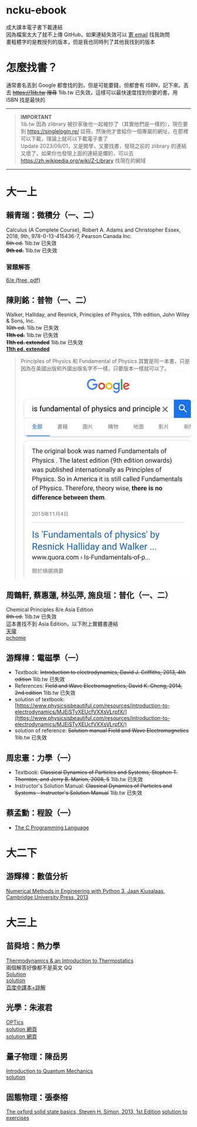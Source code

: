 # ncku-ebook
成大課本電子書下載連結  
因為檔案太大了就不上傳 GitHub，如果連結失效可以 [寄 email](mailto:me@simbafs.cc) 找我詢問    
畫粗體字的是教授列的版本，但是我也同時列了其他我找到的版本  

# 怎麼找書？
通常書名丟到 Google 都會找的到，但是可能要錢，但都會有 ISBN，記下來。丟去 ~~https://1lib.tw 搜尋~~ 1lib.tw 已失效，這樣可以最快速度找到你要的書。用 ISBN 找是最快的    

---

> **IMPORTANT**  
> 1ib.tw 因為 zlibrary 被抄家後也一起被抄了（其實他們是一樣的），現在要到 https://singlelogin.re/ 註冊，然後他才會給你一個專屬的網址，在那裡可以下載，理論上就可以下載電子書了  
> Update 2023/09/01，又是開學，又要找書，發現之前的 zlibrary 的連結又壞了，如果你也發現上面的連結是爛的，可以去 https://zh.wikipedia.org/wiki/Z-Library 找現在的網域  

---

# 大一上

## 賴青瑞：微積分（一、二）
Calculus (A Complete Course), Robert A. Adams and Christopher Essex, 2018, 9th, 978-0-13-415436-7, Pearson Canada Inc.  
~~6th ed.~~ 1lib.tw 已失效  
~~**9th ed.**~~ 1lib.tw 已失效  
### 習題解答
[6/e (free, pdf)](https://notendur.hi.is/mbh6/html/_downloads/Solutions%20to%20Calculus%20A%20Complete%20Course%20-%20Adams.pdf)

## 陳則銘：普物（一、二）
Walker,  Halliday, and Resnick, Principles of  Physics, 11th edition, John Wiley & Sons, Inc.  
~~10th ed.~~ 1lib.tw 已失效  
~~**11th ed.**~~ 1lib.tw 已失效  
~~**11th ed. extended**~~ 1lib.tw 已失效  
**[11th ed. extended](https://www.technicalbookspdf.com/download/?file=17553)**  

> Principles of Physics 和 Fundamental of Physics 其實是同一本書，只是因為在美國出版和外國出版名字不一樣，只要版本一樣就可以了。  
> ![](./fundamental_of_physics.jpg)

## 周鶴軒, 蔡惠蓮, 林弘萍, 施良垣：普化（一、二）
Chemical Principles 8/e Asia Edition  
~~8th ed.~~ 1lib.tw 已失效  
這本書找不到 Asia Edition，以下附上實體書連結  
[天瓏](https://www.tenlong.com.tw/products/9789814834216)  
[pchome](https://www.pcstore.com.tw/campub/M60844797.htm)  

## 游輝樟：電磁學（一）
- Textbook: ~~Introduction to electrodynamics, David J. Griffiths, 2013, 4th edition~~ 1lib.tw 已失效  
- References: ~~Field and Wave Electromagnetics, David K. Cheng, 2014, 2nd edition~~ 1lib.tw 已失效    
- solution of textbook: [https://www.physicsisbeautiful.com/resources/introduction-to-electrodynamics/MJEiSTyXEUcfVXXsVLrpfX/](https://www.physicsisbeautiful.com/resources/introduction-to-electrodynamics/MJEiSTyXEUcfVXXsVLrpfX/)   
- solution of reference: ~~Solution manual Field and Wave Electromagnetics~~ 1lib.tw 已失效  

## 周忠憲：力學（一）
- Textbook: ~~Classical Dynamics of Particles and Systems, Stephen T. Thornton, and Jerry B. Marion, 2008, 5~~ 1lib.tw 已失效  
- Instructor's Solution Manual: ~~Classical Dynamics of Particles and Systems - Instructor's Solution Manual~~ 1lib.tw 已失效  

## 蔡孟勳：程設（一）
- [The C Programming Language](https://github.com/auspbro/ebook-c/blob/master/The.C.Programming.Language.2Nd.Ed%20Prentice.Hall.Brian.W.Kernighan.and.Dennis.M.Ritchie..pdf)


# 大二下
## 游輝樟：數值分析
[Numerical Methods in Engineering with Python 3, Jaan Kiusalaas, Cambridge University Press, 2013](https://ia802301.us.archive.org/2/items/c-36_20211010/C36.pdf)

# 大三上
## 苗舜培：熱力學 
[Thermodynamics & an Introduction to Thermostatics](https://www.eng.uc.edu/~beaucag/Classes/AdvancedMaterialsThermodynamics/Books/allen%20H.B%20-%20Thermodynamics%20And%20An%20Introduction%20To%20Thermostatistics-Wiley%20(1985).pdf)  
兩個解答好像都不是英文 QQ  
[Solution](https://archive.org/details/callensolutionthermodynamics2versionsajjadhashempour238pages/page/n37/mode/2up)  
[solution](https://www.academia.edu/70601258/Callen_solutions)  
[百度中譯本+詳解](https://pan.baidu.com/s/1b9oUDK)  

## 光學：朱淑君
[OPTics](https://edisciplinas.usp.br/pluginfile.php/5054148/mod_resource/content/1/Hecht-optics-5ed.pdf)  
[solution 網頁](https://quizlet.com/explanations/textbook-solutions/optics-5th-edition-9780133977226)  
[solution 網頁](https://issuu.com/lisa.gutshall609/docs/solution-manual-for-optics-5th-edition-hecht-01339)  

## 量子物理：陳岳男
[Introduction to Quantum Mechanics](http://wigner.elte.hu/koltai/griffiths_quantum_mechanics_2nd_edition.pdf)  
[solution](https://physicaeducator.files.wordpress.com/2018/01/solutions-of-quantum-mechanics-by-griffith.pdf)  

## 固態物理：張泰榕
[The oxford solid state basics, Steven H. Simon, 2013, 1st Edition](https://iusnews.ir/images/upfiles/20170919/The%20Oxford%20Solid%20State%20Basics.pdf)
[solution to exercises](https://www.academia.edu/35822651/The_Oxford_Solid_State_Basics_Solutions_to_Exercises)
